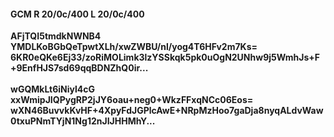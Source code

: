 #### GCM R 20/0c/400 L 20/0c/400
**AFjTQI5tmdkNWNB4**<br/>**YMDLKoBGbQeTpwtXLh/xwZWBU/nl/yog4T6HFv2m7Ks=**<br/>**6KR0eQKe6Ej33/zoRiMOLimk3lzYSSkqk5pk0uOgN2UNhw9j5WmhJs+F+9EnfHJS7sd69qqBDNZhQ0ir...**<br/><br/>
**wGQMkLt6iNiyl4cG**<br/>**xxWmipJIQPygRP2jJY6oau+neg0+WkzFFxqNCc06Eos=**<br/>**wXN46BuvvkKvHF+4XpyFdJGPlcAwE+NRpMzHoo7gaDja8nyqALdvWaw0txuPNmTYjN1Ng12nJIJHHMhY...**
